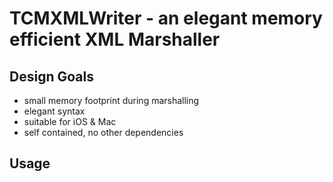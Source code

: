 # TCMXMLWriter - an elegant memory efficient XML Marshaller

## Design Goals
* small memory footprint during marshalling
* elegant syntax
* suitable for iOS & Mac
* self contained, no other dependencies

## Usage

